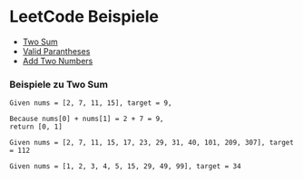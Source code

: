 # LeetCode Beispiele

* [Two Sum](https://leetcode.com/problems/two-sum/)
* [Valid Parantheses](https://leetcode.com/problems/valid-parentheses/)
* [Add Two Numbers](https://leetcode.com/problems/add-two-numbers/)


### Beispiele zu Two Sum
```
Given nums = [2, 7, 11, 15], target = 9,

Because nums[0] + nums[1] = 2 + 7 = 9,
return [0, 1]

```

```
Given nums = [2, 7, 11, 15, 17, 23, 29, 31, 40, 101, 209, 307], target = 112
```

```
Given nums = [1, 2, 3, 4, 5, 15, 29, 49, 99], target = 34
```
